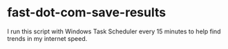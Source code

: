 # fast-dot-com-save-results

I run this script with Windows Task Scheduler every 15 minutes to help find trends in my internet speed.